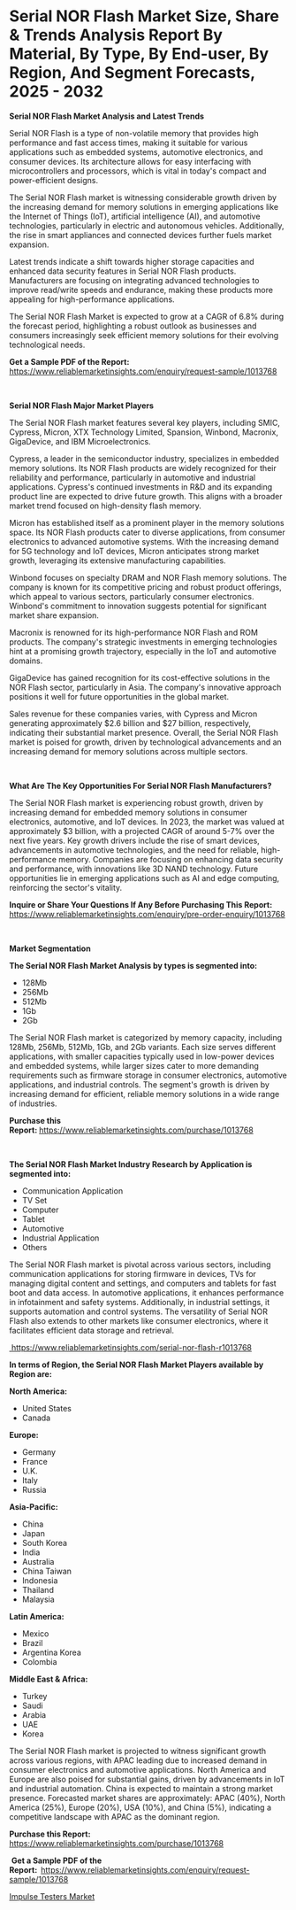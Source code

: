 <p><h1>Serial NOR Flash Market Size, Share & Trends Analysis Report By Material, By Type, By End-user, By Region, And Segment Forecasts, 2025 - 2032</h1></p><p><strong>Serial NOR Flash Market Analysis and Latest Trends</strong></p>
<p><p>Serial NOR Flash is a type of non-volatile memory that provides high performance and fast access times, making it suitable for various applications such as embedded systems, automotive electronics, and consumer devices. Its architecture allows for easy interfacing with microcontrollers and processors, which is vital in today's compact and power-efficient designs.</p><p>The Serial NOR Flash market is witnessing considerable growth driven by the increasing demand for memory solutions in emerging applications like the Internet of Things (IoT), artificial intelligence (AI), and automotive technologies, particularly in electric and autonomous vehicles. Additionally, the rise in smart appliances and connected devices further fuels market expansion.</p><p>Latest trends indicate a shift towards higher storage capacities and enhanced data security features in Serial NOR Flash products. Manufacturers are focusing on integrating advanced technologies to improve read/write speeds and endurance, making these products more appealing for high-performance applications. </p><p>The Serial NOR Flash Market is expected to grow at a CAGR of 6.8% during the forecast period, highlighting a robust outlook as businesses and consumers increasingly seek efficient memory solutions for their evolving technological needs.</p></p>
<p><strong>Get a Sample PDF of the Report:&nbsp;</strong> <a href="https://www.reliablemarketinsights.com/enquiry/request-sample/1013768?utm_campaign=2214&utm_medium=2&utm_source=Github&utm_content=ia&utm_term=06042025&utm_id=serial-nor-flash">https://www.reliablemarketinsights.com/enquiry/request-sample/1013768</a></p>
<p>&nbsp;</p>
<p><strong>Serial NOR Flash Major Market Players</strong></p>
<p><p>The Serial NOR Flash market features several key players, including SMIC, Cypress, Micron, XTX Technology Limited, Spansion, Winbond, Macronix, GigaDevice, and IBM Microelectronics. </p><p>Cypress, a leader in the semiconductor industry, specializes in embedded memory solutions. Its NOR Flash products are widely recognized for their reliability and performance, particularly in automotive and industrial applications. Cypress's continued investments in R&D and its expanding product line are expected to drive future growth. This aligns with a broader market trend focused on high-density flash memory.</p><p>Micron has established itself as a prominent player in the memory solutions space. Its NOR Flash products cater to diverse applications, from consumer electronics to advanced automotive systems. With the increasing demand for 5G technology and IoT devices, Micron anticipates strong market growth, leveraging its extensive manufacturing capabilities.</p><p>Winbond focuses on specialty DRAM and NOR Flash memory solutions. The company is known for its competitive pricing and robust product offerings, which appeal to various sectors, particularly consumer electronics. Winbond's commitment to innovation suggests potential for significant market share expansion.</p><p>Macronix is renowned for its high-performance NOR Flash and ROM products. The company's strategic investments in emerging technologies hint at a promising growth trajectory, especially in the IoT and automotive domains.</p><p>GigaDevice has gained recognition for its cost-effective solutions in the NOR Flash sector, particularly in Asia. The company's innovative approach positions it well for future opportunities in the global market.</p><p>Sales revenue for these companies varies, with Cypress and Micron generating approximately $2.6 billion and $27 billion, respectively, indicating their substantial market presence. Overall, the Serial NOR Flash market is poised for growth, driven by technological advancements and an increasing demand for memory solutions across multiple sectors.</p></p>
<p>&nbsp;</p>
<p><strong>What Are The Key Opportunities For Serial NOR Flash Manufacturers?</strong></p>
<p><p>The Serial NOR Flash market is experiencing robust growth, driven by increasing demand for embedded memory solutions in consumer electronics, automotive, and IoT devices. In 2023, the market was valued at approximately $3 billion, with a projected CAGR of around 5-7% over the next five years. Key growth drivers include the rise of smart devices, advancements in automotive technologies, and the need for reliable, high-performance memory. Companies are focusing on enhancing data security and performance, with innovations like 3D NAND technology. Future opportunities lie in emerging applications such as AI and edge computing, reinforcing the sector's vitality.</p></p>
<p><strong>Inquire or Share Your Questions If Any Before Purchasing This Report:</strong> <a href="https://www.reliablemarketinsights.com/enquiry/pre-order-enquiry/1013768?utm_campaign=2214&utm_medium=2&utm_source=Github&utm_content=ia&utm_term=06042025&utm_id=serial-nor-flash">https://www.reliablemarketinsights.com/enquiry/pre-order-enquiry/1013768</a></p>
<p>&nbsp;</p>
<p><strong>Market Segmentation</strong></p>
<p><strong>The Serial NOR Flash Market Analysis by types is segmented into:</strong></p>
<p><ul><li>128Mb</li><li>256Mb</li><li>512Mb</li><li>1Gb</li><li>2Gb</li></ul></p>
<p><p>The Serial NOR Flash market is categorized by memory capacity, including 128Mb, 256Mb, 512Mb, 1Gb, and 2Gb variants. Each size serves different applications, with smaller capacities typically used in low-power devices and embedded systems, while larger sizes cater to more demanding requirements such as firmware storage in consumer electronics, automotive applications, and industrial controls. The segment's growth is driven by increasing demand for efficient, reliable memory solutions in a wide range of industries.</p></p>
<p><strong>Purchase this Report:&nbsp;</strong><a href="https://www.reliablemarketinsights.com/purchase/1013768?utm_campaign=2214&utm_medium=2&utm_source=Github&utm_content=ia&utm_term=06042025&utm_id=serial-nor-flash">https://www.reliablemarketinsights.com/purchase/1013768</a></p>
<p>&nbsp;</p>
<p><strong>The Serial NOR Flash Market Industry Research by Application is segmented into:</strong></p>
<p><ul><li>Communication Application</li><li>TV Set</li><li>Computer</li><li>Tablet</li><li>Automotive</li><li>Industrial Application</li><li>Others</li></ul></p>
<p><p>The Serial NOR Flash market is pivotal across various sectors, including communication applications for storing firmware in devices, TVs for managing digital content and settings, and computers and tablets for fast boot and data access. In automotive applications, it enhances performance in infotainment and safety systems. Additionally, in industrial settings, it supports automation and control systems. The versatility of Serial NOR Flash also extends to other markets like consumer electronics, where it facilitates efficient data storage and retrieval.</p></p>
<p><a href="https://www.reliablemarketinsights.com/serial-nor-flash-r1013768?utm_campaign=2214&utm_medium=2&utm_source=Github&utm_content=ia&utm_term=06042025&utm_id=serial-nor-flash">&nbsp;https://www.reliablemarketinsights.com/serial-nor-flash-r1013768</a></p>
<p><strong>In terms of Region, the Serial NOR Flash Market Players available by Region are:</strong></p>
<p>
    <p> <strong> North America: </strong>
        <ul>
            <li>United States</li>
            <li>Canada</li>
        </ul>
        </p> 
    <p> <strong> Europe: </strong>
        <ul>
            <li>Germany</li>
            <li>France</li>
            <li>U.K.</li>
            <li>Italy</li>
            <li>Russia</li>
        </ul>
        </p> 
    <p> <strong> Asia-Pacific: </strong>
        <ul>
            <li>China</li>
            <li>Japan</li>
            <li>South Korea</li>
            <li>India</li>
            <li>Australia</li>
            <li>China Taiwan</li>
            <li>Indonesia</li>
            <li>Thailand</li>
            <li>Malaysia</li>
        </ul>
        </p> 
    <p> <strong> Latin America: </strong>
        <ul>
            <li>Mexico</li>
            <li>Brazil</li>
            <li>Argentina Korea</li>
            <li>Colombia</li>
        </ul>
        </p> 
    <p> <strong> Middle East & Africa: </strong>
        <ul>
            <li>Turkey</li>
            <li>Saudi</li>
            <li>Arabia</li>
            <li>UAE</li>
            <li>Korea</li>
        </ul>
    </p>
    </p>
<p><p>The Serial NOR Flash market is projected to witness significant growth across various regions, with APAC leading due to increased demand in consumer electronics and automotive applications. North America and Europe are also poised for substantial gains, driven by advancements in IoT and industrial automation. China is expected to maintain a strong market presence. Forecasted market shares are approximately: APAC (40%), North America (25%), Europe (20%), USA (10%), and China (5%), indicating a competitive landscape with APAC as the dominant region.</p></p>
<p><strong>Purchase this Report: </strong><a href="https://www.reliablemarketinsights.com/purchase/1013768?utm_campaign=2214&utm_medium=2&utm_source=Github&utm_content=ia&utm_term=06042025&utm_id=serial-nor-flash">https://www.reliablemarketinsights.com/purchase/1013768</a></p>
<p>&nbsp;<strong>Get a Sample PDF of the Report:&nbsp;&nbsp;</strong><a href="https://www.reliablemarketinsights.com/enquiry/request-sample/1013768?utm_campaign=2214&utm_medium=2&utm_source=Github&utm_content=ia&utm_term=06042025&utm_id=serial-nor-flash">https://www.reliablemarketinsights.com/enquiry/request-sample/1013768</a></p>
<p><strong></strong></p>
<p><p><a href="https://github.com/mcfred89/Market-Research-Report-List-1/blob/main/impulse-testers-market.md?utm_campaign=2214&utm_medium=2&utm_source=Github&utm_content=ia&utm_term=06042025&utm_id=serial-nor-flash">Impulse Testers Market</a></p></p>
